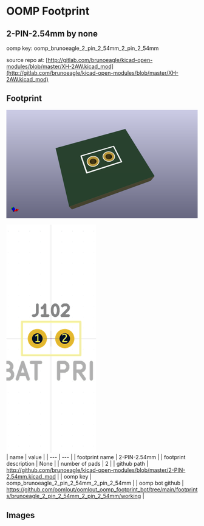 # OOMP Footprint  
## 2-PIN-2.54mm  by none  
  
oomp key: oomp_brunoeagle_2_pin_2_54mm_2_pin_2_54mm  
  
source repo at: [http://gitlab.com/brunoeagle/kicad-open-modules/blob/master/XH-2AW.kicad_mod](http://gitlab.com/brunoeagle/kicad-open-modules/blob/master/XH-2AW.kicad_mod)  
## Footprint  
  
[![working_kicad_pcb_3d.png](working_kicad_pcb_3d_600.png)](working_kicad_pcb_3d.png)  
  
[![working.png](working_600.png)](working.png)  
| name | value | 
| --- | --- | 
| footprint name | 2-PIN-2.54mm | 
| footprint description | None | 
| number of pads | 2 | 
| github path | http://github.com/brunoeagle/kicad-open-modules/blob/master/2-PIN-2.54mm.kicad_mod | 
| oomp key | oomp_brunoeagle_2_pin_2_54mm_2_pin_2_54mm | 
| oomp bot github | https://github.com/oomlout/oomlout_oomp_footprint_bot/tree/main/footprints/brunoeagle_2_pin_2_54mm_2_pin_2_54mm/working | 
## Images  
